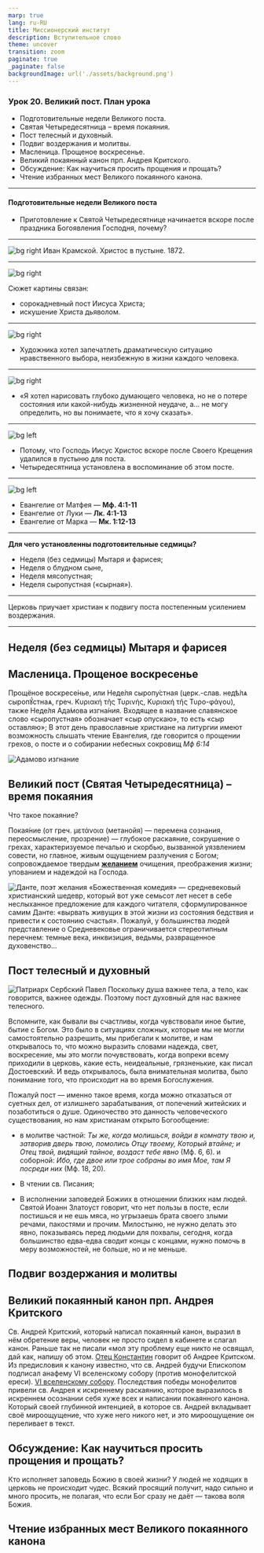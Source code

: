 ```yaml
---
marp: true
lang: ru-RU
title: Миссионерский институт
description: Вступительное слово
theme: uncover
transition: zoom
paginate: true
_paginate: false
backgroundImage: url('./assets/background.png')
---
```


### Урок 20. Великий пост. План урока
- Подготовительные недели Великого поста. 
- Святая Четыредесятница – время покаяния. 
- Пост телесный и духовный. 
- Подвиг воздержания и молитвы. 
- Масленица. Прощеное воскресенье. 
- Великий покаянный канон прп. Андрея Критского. 
- Обсуждение: Как научиться просить прощения и прощать? 
- Чтение избранных мест Великого покаянного канона.

---

#### Подготовительные недели Великого поста
- Приготовление к Святой Четыредесятнице начинается вскоре после праздника Богоявления Господня, почему? 

---
![bg right](https://upload.wikimedia.org/wikipedia/commons/8/8a/Kramskoi_Christ_dans_le_d%C3%A9sert.jpg)
Иван Крамской. Христос в пустыне. 1872.

<!-- Учитель открывает wikipedia и читает самое важное о создании этой картины и предлагает детям самим подготовить сообщения на темы, которые он выписывает на доске:

1. Третьяковская галерея
2. Тема искушения Христа в пустыне
3. Товарищество передвижных худ. выставок — передвижники

И сообщает самое важное, что Художник рассматривает религиозный сюжет 
Спросить (Какой именно?), указать на (2)
с гуманистической, морально-философской точки зрения и предлагает психологически-жизненную интерпретацию размышлений и переживаний Христа (Какую?)
-->
---
![bg right](https://upload.wikimedia.org/wikipedia/commons/8/8a/Kramskoi_Christ_dans_le_d%C3%A9sert.jpg)

Сюжет картины связан: 
* сорокадневный пост Иисуса Христа;
* искушение Христа дьяволом.
<!-- с описанным в Новом Завете сорокадневным постом Иисуса Христа в пустыне, куда он удалился после своего крещения;
- с искушением Христа дьяволом, которое произошло во время этого поста. 

На картине изображён Христос, сидящий на сером камне, расположенном на возвышенности в такой же серой каменистой пустыне. Крамской использует холодные цвета, чтобы изобразить раннее утро — заря только зачинается. Линия горизонта проходит довольно низко, разделяя картину примерно пополам. В нижней части находится холодная каменистая пустыня, а в верхней части — предрассветное небо, символ света, надежды и будущего преображения[8]. В результате фигура Христа, одетого в красный хитон и тёмно-синий плащ-гиматий, господствует над пространством картины[9], однако пребывает в гармонии с окружающим суровым ландшафтом[10]. В одинокой фигуре, изображённой среди холодных камней, чувствуется не только горестная задумчивость и усталость, но и «готовность сделать первый шаг на каменистом пути, ведущем к Голгофе»[11]. -->
---
![bg right](https://upload.wikimedia.org/wikipedia/commons/e/ea/Ivan_Kramskoy_-_%D0%A5%D1%80%D0%B8%D1%81%D1%82%D0%BE%D1%81_%D0%B2_%D0%BF%D1%83%D1%81%D1%82%D1%8B%D0%BD%D0%B5_-_Google_Art_Project_%28detail1%29.jpg)

- Художника хотел запечатлеть драматическую ситуацию нравственного выбора, неизбежную в жизни каждого человека.  

<!-- Сдержанность в изображении одежды позволяет художнику придать основное значение лицу и рукам Христа, которые создают психологическую убедительность и человечность образа[10]. Крепко сжатые кисти рук находятся практически в самом геометрическом центре холста. Вместе с лицом Христа они представляют собой смысловой и эмоциональный центр композиции, притягивающий к себе внимание зрителя[8]. Сцепленные руки, «в судорожно-волевом напряжении словно пытаются связать, подобно замковому камню, весь мир — небо и землю — воедино»

- Босые ноги Христа изранены от долгого хождения по острым камням.
Картина статична, в ней нет действия, но показаны работа мысли Христа и сила его духа, сохранённая вопреки всем страданиям, которые ему пришлось и ещё придётся пережить[10]. Сам Крамской так рассказывал о своём замысле:

-->

---
![bg right](https://upload.wikimedia.org/wikipedia/commons/thumb/2/2d/Kramskoi_by_Repin.jpg/800px-Kramskoi_by_Repin.jpg)
- «Я хотел нарисовать глубоко думающего человека, но не о потере состояния или какой-нибудь жизненной неудаче, а… не могу определить, но вы понимаете, что я хочу сказать».

<!--Догадались, почему приготовление к Святой Четыредесятнице начинается вскоре после праздника Богоявления Господня? -->

---
![bg left](https://upload.wikimedia.org/wikipedia/commons/8/8a/Kramskoi_Christ_dans_le_d%C3%A9sert.jpg)

- Потому, что Господь Иисус Христос вскоре после Своего Крещения удалился в пустыню для поста. 
- Четыредесятница установлена в воспоминание об этом посте. 

<!--Здесь следует поговорить о другой вещи, показывает на строчку, написанную на доске —  2. Тема искушения Христа в пустыне. По признанию художника, он хотел запечатлеть драматическую ситуацию нравственного выбора, неизбежную в жизни каждого человека. В каком месте Евангелия прочтём об искушении Христа в пустыне?
-->

---
![bg left](https://upload.wikimedia.org/wikipedia/commons/8/8a/Kramskoi_Christ_dans_le_d%C3%A9sert.jpg)
- Евангелие от Матфея — **Мф. 4:1-11**
- Евангелие от Луки — **Лк. 4:1-13**
- Евангелие от Марка — **Мк. 1:12-13**

<!--давайте откроем и прочтём его (ученики открывают евангелия на своих столах) -->

---

**Для чего установленны подготовительные седмицы?**

* Неделя (без седмицы) Мытаря и фарисея; 
* Неделя о блудном сыне, 
* Неделя мясопустная;
* Неделя сыропустная («сырная»).
---
Церковь приучает христиан к подвигу поста постепенным усилением воздержания.

---
## Неделя (без седмицы) Мытаря и фарисея


## Масленица. Прощеное воскресенье
Прощёное воскресе́нье, или Неде́ля сыропу́стная (церк.-слав. недѣ́лѧ сыропꙋ́стнаѧ, греч. Κυριακή τῆς Τυρινής, Κυριακή τῆς Τυρο-φάγου), также Неде́ля Ада́мова изгна́ния. Входящее в название славянское слово «сыропустная» обозначает «сыр опускаю», то есть «сыр оставляю»; В этот день православные христиане на литургии имеют возможность слышать чтение Евангелия, где говорится о прощении грехов, о посте и о собирании небесных сокровищ _Мф 6:14_

![Адамово изгнание](https://upload.wikimedia.org/wikipedia/commons/f/fc/Garden_of_eden_mosaic.jpg)

<!--ujF9JjgsYK2Lg); паполь от сайта по теологии--> 

## Великий пост (Святая Четыредесятница) – время покаяния
Что такое покаяние? 

Покая́ние (от греч. μετάνοια (метанойя) — перемена сознания, переосмысление, прозрение) — глубокое раскаяние, сокрушение о грехах, характеризуемое печалью и скорбью, вызванной уязвлением совести, но главное, живым ощущением разлучения с Богом; сопровождаемое твердым **[желанием](dante)** очищения, преображения жизни; упованием и надеждой на Господа. 

![Данте, поэт желания](https://blog.predanie.ru/wp-content/uploads/2021/09/Dante-Aligeri.-Freska-raboty-Domeniko-di-Mikelino.-1465.jpg) «Божественная комедия» — средневековый христианский шедевр, который вот уже семьсот лет несет в себе неслыханное предложение для каждого читателя, сформулированное самим Данте: «вырвать живущих в этой жизни из состояния бедствия и привести к состоянию счастья». Пожалуй, у большинства людей представление о Средневековье ограничивается стереотипным перечнем: темные века, инквизиция, ведьмы, развращенное духовенство…

## Пост телесный и духовный
![ Патриарх Сербский Павел ](https://monastery.ru/upload/iblock/6b0/6b0873846c050974358178b52ed68a6e.jpg)
Поскольку душа важнее тела, а тело, как говорится, важнее одежды. Поэтому пост духовный для нас важнее телесного.

Вспомните, как бывали вы счастливы, когда чувствовали иное бытие, бытие с Богом. Это было в ситуациях сложных, которые мы не могли самостоятельно разрешить, мы прибегали к молитве, и нам открывалось то, что можно выразить словами надежда, свет, воскресение, мы это могли почувствовать, когда вопреки всему приходили в церковь, какие есть, неидеальные, грязненькие, как писал Достоевский. И ведь открывалось, была внимательная молитва, было понимание того, что происходит на во время Богослужения. 

Пожалуй пост — именно такое время, когда можно отказаться от суетных дел, от излишнего зарабатывания, от попечений житейских и позаботиться о душе. Одиночество это данность человеческого существования, но нам христианам открыто Богообщение: 
- в молитве частной: _Ты же, когда молишься, войди в комнату твою и, затворив дверь твою, помолись Отцу твоему, Который втайне; и Отец твой, видящий тайное, воздаст тебе явно_ (Мф. 6, 6). и соборной: _Ибо, где двое или трое собраны во имя Мое, там Я посреди них_ (Мф. 18, 20).

- В чтении св. Писания; 

- В исполнении заповедей Божиих в отношении близких нам людей. Святой Иоанн Златоуст говорит, что нет пользы в посте, если постишься и не ешь мяса, но угрызаешь брата своего злыми речами, пакостями и прочим. Милостыню, не нужно делать это явно, показываясь перед людьми для похвалы, сегодня, когда большинство едва-едва сводит концы с концами, нужно помочь в меру возможностей, не больше, но и не меньше.

## Подвиг воздержания и молитвы 

## Великий покаянный канон прп. Андрея Критского
Св. Андрей Критский, который написал покаянный канон, выразил в нём обретение веры, человек не просто сидел в кабинете и слагал канон. Раньше так не писали «мол эту проблему еще никто не освящал, дай как, напишу об этом. [Отец Константин](https://www.youtube.com/watch?v=FJzGuAkfTu0) говорит об Андрее Критском. Из предисловия к канону известно, что св. Андрей будучи Епископом подписал анафему VI вселенскому собору (против монофелитской ереси). 
[VI вселенскому собору](https://drevo-info.ru/images/003/012826.jpg). Последствия победы монофелитов  привели св. Андрея к искреннему раскаянию, которое выразилось в искреннем осознании себя хуже всех и написании покаянного канона. Который своей глубинной интенцией, в которое св. Андрей вкладывает своё мироощущение, что хуже него никого нет, и это мироощущение он переливает в текст. 

## Обсуждение: Как научиться просить прощения и прощать? 
Кто исполняет заповедь Божию в своей жизни? У людей не ходящих в церковь не происходит чудес. Всякий просящий получит, надо сильно и много просить, не полагая, что если Бог сразу не даёт — такова воля Божия.
## Чтение избранных мест Великого покаянного канона